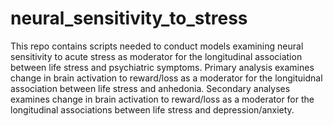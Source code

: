 # neural_sensitivity_to_stress
This repo contains scripts needed to conduct models examining neural sensitivity to acute stress as moderator for the longitudinal association between life stress and psychiatric symptoms. Primary analysis examines change in brain activation to reward/loss as a moderator for the longituidnal association between life stress and anhedonia. Secondary analyses examines change in brain activation to reward/loss as a moderator for the longitudinal associations between life stress and depression/anxiety. 
